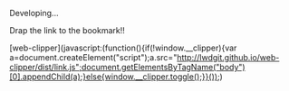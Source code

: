 Developing...

Drap the link to the bookmark!!

[web-clipper](javascript:(function(){if(!window.__clipper){var a=document.createElement("script");a.src="http://lwdgit.github.io/web-clipper/dist/link.js";document.getElementsByTagName("body")[0].appendChild(a);}else{window.__clipper.toggle();}}());)
